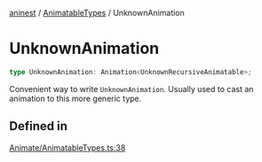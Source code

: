 [aninest](../../index.md) / [AnimatableTypes](../index.md) / UnknownAnimation

# UnknownAnimation

```ts
type UnknownAnimation: Animation<UnknownRecursiveAnimatable>;
```

Convenient way to write `UnknownAnimation`.
Usually used to cast an animation to this more generic type.

## Defined in

[Animate/AnimatableTypes.ts:38](https://github.com/zphrs/aninest/blob/d10ff1271505e062a71fdb453fe27ee5103a9c80/core/src/Animate/AnimatableTypes.ts#L38)
